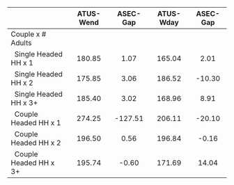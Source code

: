 
|                      |    ATUS-Wend |     ASEC-Gap |    ATUS-Wday |     ASEC-Gap |
| -------------------- | :----------: | :----------: | :----------: | :----------: |
| Couple x # Adults    |              |              |              |              |
| &nbsp;&nbsp;Single Headed HH x 1 |       180.85 |         1.07 |       165.04 |         2.01 |
| &nbsp;&nbsp;Single Headed HH x 2 |       175.85 |         3.06 |       186.52 |       -10.30 |
| &nbsp;&nbsp;Single Headed HH x 3+ |       185.40 |         3.02 |       168.96 |         8.91 |
| &nbsp;&nbsp;Couple Headed HH x 1 |       274.25 |      -127.51 |       206.11 |       -20.10 |
| &nbsp;&nbsp;Couple Headed HH x 2 |       196.50 |         0.56 |       196.84 |        -0.16 |
| &nbsp;&nbsp;Couple Headed HH x 3+ |       195.74 |        -0.60 |       171.69 |        14.04 |

